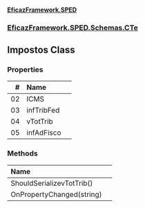 #### [EficazFramework.SPED](EficazFrameworkSPED.md 'EficazFramework SPED')
### [EficazFramework.SPED.Schemas.CTe](EficazFramework.SPED.Schemas.CTe.md 'EficazFramework.SPED.Schemas.CTe')

## Impostos Class
### Properties

| # | Name | |
| ---: | :--- | :--- |
| 02 | ICMS |  |
| 03 | infTribFed |  |
| 04 | vTotTrib |  |
| 05 | infAdFisco |  |
### Methods

| Name | |
| :--- | :--- |
| ShouldSerializevTotTrib() |  |
| OnPropertyChanged(string) |  |
